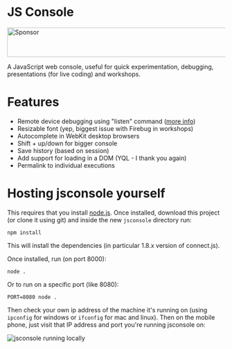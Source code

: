 # JS Console

<a href="https://app.codesponsor.io/link/wnz2te8CdfKZ8wMjGUpi8EZG/remy/jsconsole" rel="nofollow"><img src="https://app.codesponsor.io/embed/wnz2te8CdfKZ8wMjGUpi8EZG/remy/jsconsole.svg" style="width: 888px; height: 68px;" alt="Sponsor" /></a>

A JavaScript web console, useful for quick experimentation, debugging, presentations (for live coding) and workshops.

# Features

- Remote device debugging using "listen" command ([more info](https://jsconsole.com/remote-debugging.html))
- Resizable font (yep, biggest issue with Firebug in workshops)
- Autocomplete in WebKit desktop browsers
- Shift + up/down for bigger console
- Save history (based on session)
- Add support for loading in a DOM (YQL - I thank you again)
- Permalink to individual executions

# Hosting jsconsole yourself

This requires that you install [node.js](https://nodejs.org). Once installed, download this project (or clone it using git) and inside the new `jsconsole` directory run:

    npm install

This will install the dependencies (in particular 1.8.x version of connect.js).

Once installed, run (on port 8000):

    node .

Or to run on a specific port (like 8080):

    PORT=8080 node .

Then check your own ip address of the machine it's running on (using `ipconfig` for windows or `ifconfig` for mac and linux). Then on the mobile phone, just visit that IP address and port you're running jsconsole on:

![jsconsole running locally](https://i.imgur.com/hyRF5.png)
